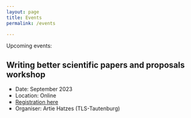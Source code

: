 ```yaml
---
layout: page
title: Events
permalink: /events

---
```


Upcoming events:

<h2>Writing better scientific papers and proposals workshop</h2>

<body>
      <ul type = "square">
         <li>Date: September 2023</li>
         <li>Location: Online</li>
         <li><a href="https://events.hifis.net/event/818">Registration here</a></li>
         <li>Organiser: Artie Hatzes (TLS-Tautenburg)</li>
      </ul>
</body>